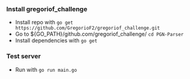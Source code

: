 ### Install gregoriof_challenge

* Install repo with 
  `go get https://github.com/GregorioF2/gregoriof_challenge.git`
* Go to ${GO_PATH}/github.com/gregoriof_challenge/
  `cd PGN-Parser`  
* Install dependencies with
  `go get`

### Test server

* Run with
  `go run main.go`
